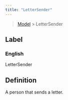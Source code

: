 ```yaml
---
title: "LetterSender"
---
```


> [Model](./../) > LetterSender

## Label

### English
LetterSender


## Definition
A person that sends a letter. 


    

